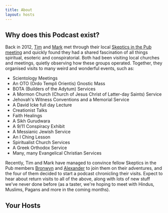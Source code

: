 ```yaml
---
title: About
layout: hosts
---
```


## Why does this Podcast exist?

Back in 2012, [Tim](#tim) and [Mark](#mark) met through their local [Skeptics in the Pub meeting](https://www.meetup.com/Wellington-Skeptics-in-the-Pub) and quickly found they had a shared fascination of all things spiritual, esoteric and conspiratorial. Both had been visiting local churches and meetings, quietly observing how these groups operated. Together, they organised visits to many weird and wonderful events, such as:

- Scientology Meetings
- An OTO (Ordo Templi Orientis) Gnostic Mass
- BOTA (Builders of the Adytum) Services
- A Mormon Church (Church of Jesus Christ of Latter-day Saints) Service
- Jehovah's Witness Conventions and a Memorial Service
- A David Icke full day Lecture
- Creationist Talks
- Faith Healings
- A Sikh Gurudwara
- A 9/11 Conspiracy Exhibit
- A Messianic Jewish Service
- An I Ching Lesson
- Spiritualist Church Services
- A Greek Orthodox Service
- Many, many Evangelical Christian Services

Recently, Tim and Mark have managed to convince fellow Skeptics in the Pub members [Bronwyn](#bronwyn) and [Alexander](#alexander) to join them on their adventures, and the four of them decided to start a podcast chronicling their visits. Expect to hear about return visits to all of the above, along with lots of new stuff we've never done before (as a taster, we're hoping to meet with Hindus, Muslims, Pagans and more in the coming months).

## Your Hosts
